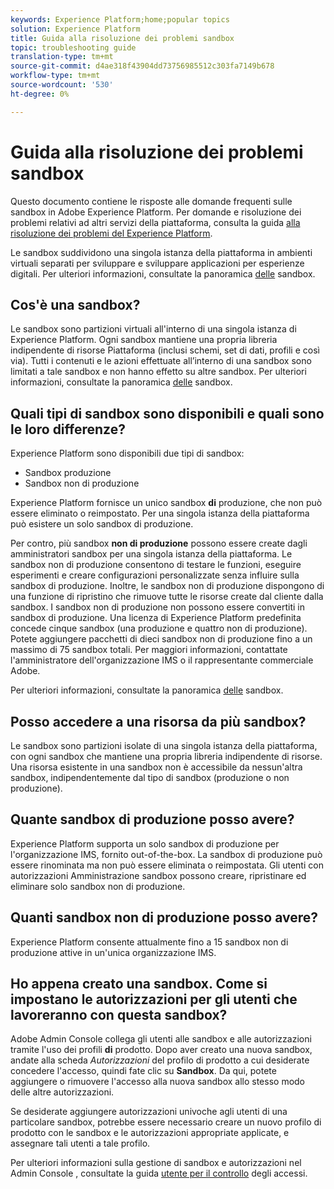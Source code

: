 ```yaml
---
keywords: Experience Platform;home;popular topics
solution: Experience Platform
title: Guida alla risoluzione dei problemi sandbox
topic: troubleshooting guide
translation-type: tm+mt
source-git-commit: d4ae318f43904dd73756985512c303fa7149b678
workflow-type: tm+mt
source-wordcount: '530'
ht-degree: 0%

---
```



# Guida alla risoluzione dei problemi sandbox

Questo documento contiene le risposte alle domande frequenti sulle sandbox in Adobe Experience Platform. Per domande e risoluzione dei problemi relativi ad altri servizi della piattaforma, consulta la guida [alla risoluzione dei problemi del Experience Platform](../landing/troubleshooting.md).

Le sandbox suddividono una singola istanza della piattaforma in ambienti virtuali separati per sviluppare e sviluppare applicazioni per esperienze digitali. Per ulteriori informazioni, consultate la panoramica [delle](home.md) sandbox.

## Cos&#39;è una sandbox?

Le sandbox sono partizioni virtuali all&#39;interno di una singola istanza di  Experience Platform. Ogni sandbox mantiene una propria libreria indipendente di risorse Piattaforma (inclusi schemi, set di dati, profili e così via). Tutti i contenuti e le azioni effettuate all’interno di una sandbox sono limitati a tale sandbox e non hanno effetto su altre sandbox. Per ulteriori informazioni, consultate la panoramica [delle](home.md) sandbox.

## Quali tipi di sandbox sono disponibili e quali sono le loro differenze?

 Experience Platform sono disponibili due tipi di sandbox:

* Sandbox produzione
* Sandbox non di produzione

 Experience Platform fornisce un unico sandbox **di** produzione, che non può essere eliminato o reimpostato. Per una singola istanza della piattaforma può esistere un solo sandbox di produzione.

Per contro, più sandbox **non di produzione** possono essere create dagli amministratori sandbox per una singola istanza della piattaforma. Le sandbox non di produzione consentono di testare le funzioni, eseguire esperimenti e creare configurazioni personalizzate senza influire sulla sandbox di produzione. Inoltre, le sandbox non di produzione dispongono di una funzione di ripristino che rimuove tutte le risorse create dal cliente dalla sandbox. I sandbox non di produzione non possono essere convertiti in sandbox di produzione. Una licenza di Experience Platform  predefinita concede cinque sandbox (una produzione e quattro non di produzione). Potete aggiungere pacchetti di dieci sandbox non di produzione fino a un massimo di 75 sandbox totali. Per maggiori informazioni, contattate l&#39;amministratore dell&#39;organizzazione IMS o il rappresentante commerciale  Adobe.

Per ulteriori informazioni, consultate la panoramica [delle](./home.md) sandbox.

## Posso accedere a una risorsa da più sandbox?

Le sandbox sono partizioni isolate di una singola istanza della piattaforma, con ogni sandbox che mantiene una propria libreria indipendente di risorse. Una risorsa esistente in una sandbox non è accessibile da nessun&#39;altra sandbox, indipendentemente dal tipo di sandbox (produzione o non produzione).

## Quante sandbox di produzione posso avere?

 Experience Platform supporta un solo sandbox di produzione per l&#39;organizzazione IMS, fornito out-of-the-box. La sandbox di produzione può essere rinominata ma non può essere eliminata o reimpostata. Gli utenti con autorizzazioni Amministrazione sandbox possono creare, ripristinare ed eliminare solo sandbox non di produzione.

## Quanti sandbox non di produzione posso avere?

 Experience Platform consente attualmente fino a 15 sandbox non di produzione attive in un&#39;unica organizzazione IMS.

## Ho appena creato una sandbox. Come si impostano le autorizzazioni per gli utenti che lavoreranno con questa sandbox?

Adobe Admin Console collega gli utenti alle sandbox e alle autorizzazioni tramite l&#39;uso dei profili **di** prodotto. Dopo aver creato una nuova sandbox, andate alla scheda _Autorizzazioni_ del profilo di prodotto a cui desiderate concedere l&#39;accesso, quindi fate clic su **Sandbox**. Da qui, potete aggiungere o rimuovere l&#39;accesso alla nuova sandbox allo stesso modo delle altre autorizzazioni.

Se desiderate aggiungere autorizzazioni univoche agli utenti di una particolare sandbox, potrebbe essere necessario creare un nuovo profilo di prodotto con le sandbox e le autorizzazioni appropriate applicate, e assegnare tali utenti a tale profilo.

Per ulteriori informazioni sulla gestione di sandbox e autorizzazioni nel Admin Console , consultate la guida [utente per il controllo](../access-control/ui/overview.md) degli accessi.